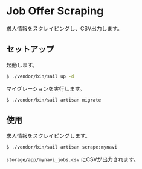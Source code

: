 # Job Offer Scraping

求人情報をスクレイピングし、CSV出力します。

## セットアップ

起動します。

```bash
$ ./vendor/bin/sail up -d
```

マイグレーションを実行します。

```bash
$ ./vendor/bin/sail artisan migrate
```

## 使用

求人情報をスクレイピングします。

```bash
$ ./vendor/bin/sail artisan scrape:mynavi
```

`storage/app/mynavi_jobs.csv` にCSVが出力されます。
